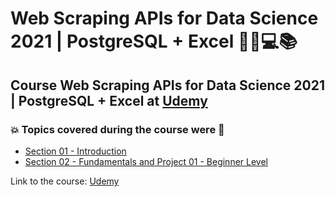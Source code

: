 # Web Scraping APIs for Data Science 2021 | PostgreSQL + Excel    🧑‍💻💻📚
## Course Web Scraping APIs for Data Science 2021 | PostgreSQL + Excel at [Udemy](https://www.udemy.com/course/web-scraping-apis-for-data-science-2021/)
### 💥 Topics covered during the course were 🚀

- [Section 01 - Introduction](https://github.com/romulovieira777/Web_Scraping_APIs_for_Data_Science_2021_PostgreSQL_Excel/tree/main/Section_01_Introduction)
- [Section 02 - Fundamentals and Project 01 - Beginner Level]()

Link to the course: [Udemy](https://www.udemy.com/course/web-scraping-apis-for-data-science-2021/)
